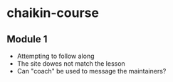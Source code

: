 # chaikin-course
## Module 1
* Attempting to follow along
* The site dowes not match the lesson
* Can "coach" be used to message the maintainers?
